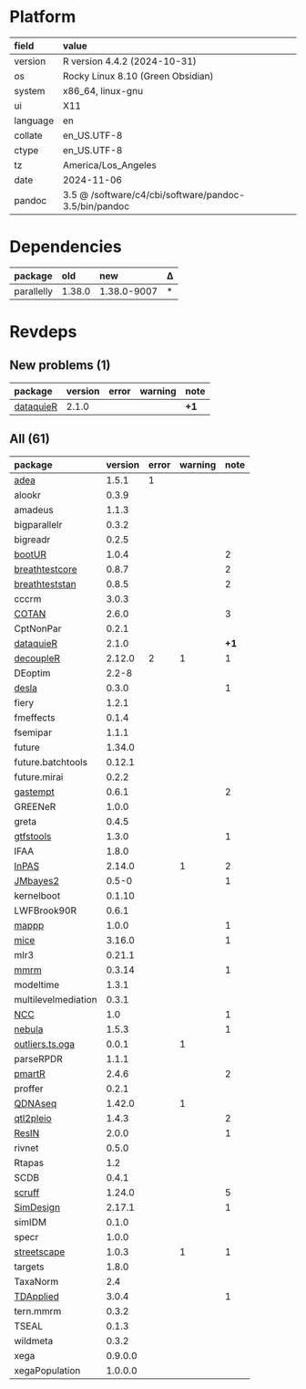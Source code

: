 # Platform

|field    |value                                                 |
|:--------|:-----------------------------------------------------|
|version  |R version 4.4.2 (2024-10-31)                          |
|os       |Rocky Linux 8.10 (Green Obsidian)                     |
|system   |x86_64, linux-gnu                                     |
|ui       |X11                                                   |
|language |en                                                    |
|collate  |en_US.UTF-8                                           |
|ctype    |en_US.UTF-8                                           |
|tz       |America/Los_Angeles                                   |
|date     |2024-11-06                                            |
|pandoc   |3.5 @ /software/c4/cbi/software/pandoc-3.5/bin/pandoc |

# Dependencies

|package    |old    |new         |Δ  |
|:----------|:------|:-----------|:--|
|parallelly |1.38.0 |1.38.0-9007 |*  |

# Revdeps

## New problems (1)

|package   |version |error |warning |note   |
|:---------|:-------|:-----|:-------|:------|
|[dataquieR](problems.md#dataquier)|2.1.0   |      |        |__+1__ |

## All (61)

|package             |version |error |warning |note   |
|:-------------------|:-------|:-----|:-------|:------|
|[adea](problems.md#adea)|1.5.1   |1     |        |       |
|alookr              |0.3.9   |      |        |       |
|amadeus             |1.1.3   |      |        |       |
|bigparallelr        |0.3.2   |      |        |       |
|bigreadr            |0.2.5   |      |        |       |
|[bootUR](problems.md#bootur)|1.0.4   |      |        |2      |
|[breathtestcore](problems.md#breathtestcore)|0.8.7   |      |        |2      |
|[breathteststan](problems.md#breathteststan)|0.8.5   |      |        |2      |
|cccrm               |3.0.3   |      |        |       |
|[COTAN](problems.md#cotan)|2.6.0   |      |        |3      |
|CptNonPar           |0.2.1   |      |        |       |
|[dataquieR](problems.md#dataquier)|2.1.0   |      |        |__+1__ |
|[decoupleR](problems.md#decoupler)|2.12.0  |2     |1       |1      |
|DEoptim             |2.2-8   |      |        |       |
|[desla](problems.md#desla)|0.3.0   |      |        |1      |
|fiery               |1.2.1   |      |        |       |
|fmeffects           |0.1.4   |      |        |       |
|fsemipar            |1.1.1   |      |        |       |
|future              |1.34.0  |      |        |       |
|future.batchtools   |0.12.1  |      |        |       |
|future.mirai        |0.2.2   |      |        |       |
|[gastempt](problems.md#gastempt)|0.6.1   |      |        |2      |
|GREENeR             |1.0.0   |      |        |       |
|greta               |0.4.5   |      |        |       |
|[gtfstools](problems.md#gtfstools)|1.3.0   |      |        |1      |
|IFAA                |1.8.0   |      |        |       |
|[InPAS](problems.md#inpas)|2.14.0  |      |1       |2      |
|[JMbayes2](problems.md#jmbayes2)|0.5-0   |      |        |1      |
|kernelboot          |0.1.10  |      |        |       |
|LWFBrook90R         |0.6.1   |      |        |       |
|[mappp](problems.md#mappp)|1.0.0   |      |        |1      |
|[mice](problems.md#mice)|3.16.0  |      |        |1      |
|mlr3                |0.21.1  |      |        |       |
|[mmrm](problems.md#mmrm)|0.3.14  |      |        |1      |
|modeltime           |1.3.1   |      |        |       |
|multilevelmediation |0.3.1   |      |        |       |
|[NCC](problems.md#ncc)|1.0     |      |        |1      |
|[nebula](problems.md#nebula)|1.5.3   |      |        |1      |
|[outliers.ts.oga](problems.md#outlierstsoga)|0.0.1   |      |1       |       |
|parseRPDR           |1.1.1   |      |        |       |
|[pmartR](problems.md#pmartr)|2.4.6   |      |        |2      |
|proffer             |0.2.1   |      |        |       |
|[QDNAseq](problems.md#qdnaseq)|1.42.0  |      |1       |       |
|[qtl2pleio](problems.md#qtl2pleio)|1.4.3   |      |        |2      |
|[ResIN](problems.md#resin)|2.0.0   |      |        |1      |
|rivnet              |0.5.0   |      |        |       |
|Rtapas              |1.2     |      |        |       |
|SCDB                |0.4.1   |      |        |       |
|[scruff](problems.md#scruff)|1.24.0  |      |        |5      |
|[SimDesign](problems.md#simdesign)|2.17.1  |      |        |1      |
|simIDM              |0.1.0   |      |        |       |
|specr               |1.0.0   |      |        |       |
|[streetscape](problems.md#streetscape)|1.0.3   |      |1       |1      |
|targets             |1.8.0   |      |        |       |
|TaxaNorm            |2.4     |      |        |       |
|[TDApplied](problems.md#tdapplied)|3.0.4   |      |        |1      |
|tern.mmrm           |0.3.2   |      |        |       |
|TSEAL               |0.1.3   |      |        |       |
|wildmeta            |0.3.2   |      |        |       |
|xega                |0.9.0.0 |      |        |       |
|xegaPopulation      |1.0.0.0 |      |        |       |

